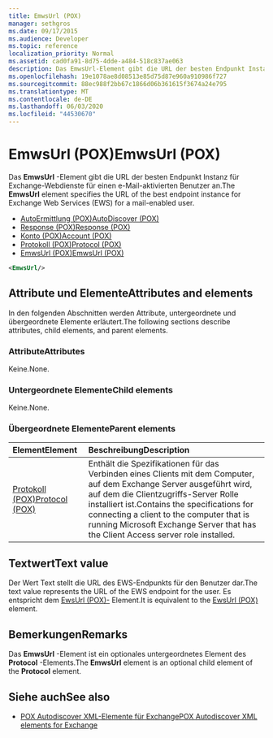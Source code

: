 ```yaml
---
title: EmwsUrl (POX)
manager: sethgros
ms.date: 09/17/2015
ms.audience: Developer
ms.topic: reference
localization_priority: Normal
ms.assetid: cad0fa91-8d75-4dde-a484-518c837ae063
description: Das EmwsUrl-Element gibt die URL der besten Endpunkt Instanz für Exchange-Webdienste für einen e-Mail-aktivierten Benutzer an.
ms.openlocfilehash: 19e1078ae8d08513e85d75d87e960a910986f727
ms.sourcegitcommit: 88ec988f2bb67c1866d06b361615f3674a24e795
ms.translationtype: MT
ms.contentlocale: de-DE
ms.lasthandoff: 06/03/2020
ms.locfileid: "44530670"
---
```

# <a name="emwsurl-pox"></a><span data-ttu-id="12908-103">EmwsUrl (POX)</span><span class="sxs-lookup"><span data-stu-id="12908-103">EmwsUrl (POX)</span></span>

<span data-ttu-id="12908-104">Das **EmwsUrl** -Element gibt die URL der besten Endpunkt Instanz für Exchange-Webdienste für einen e-Mail-aktivierten Benutzer an.</span><span class="sxs-lookup"><span data-stu-id="12908-104">The **EmwsUrl** element specifies the URL of the best endpoint instance for Exchange Web Services (EWS) for a mail-enabled user.</span></span> 
  
- [<span data-ttu-id="12908-105">AutoErmittlung (POX)</span><span class="sxs-lookup"><span data-stu-id="12908-105">AutoDiscover (POX)</span></span>](autodiscover-pox.md) 
- [<span data-ttu-id="12908-106">Response (POX)</span><span class="sxs-lookup"><span data-stu-id="12908-106">Response (POX)</span></span>](response-pox.md) 
- [<span data-ttu-id="12908-107">Konto (POX)</span><span class="sxs-lookup"><span data-stu-id="12908-107">Account (POX)</span></span>](account-pox.md) 
- [<span data-ttu-id="12908-108">Protokoll (POX)</span><span class="sxs-lookup"><span data-stu-id="12908-108">Protocol (POX)</span></span>](protocol-pox.md) 
- [<span data-ttu-id="12908-109">EmwsUrl (POX)</span><span class="sxs-lookup"><span data-stu-id="12908-109">EmwsUrl (POX)</span></span>](emwsurl-pox.md)
  
```XML
<EmwsUrl/>
```

## <a name="attributes-and-elements"></a><span data-ttu-id="12908-110">Attribute und Elemente</span><span class="sxs-lookup"><span data-stu-id="12908-110">Attributes and elements</span></span>

<span data-ttu-id="12908-111">In den folgenden Abschnitten werden Attribute, untergeordnete und übergeordnete Elemente erläutert.</span><span class="sxs-lookup"><span data-stu-id="12908-111">The following sections describe attributes, child elements, and parent elements.</span></span>
  
### <a name="attributes"></a><span data-ttu-id="12908-112">Attribute</span><span class="sxs-lookup"><span data-stu-id="12908-112">Attributes</span></span>

<span data-ttu-id="12908-113">Keine.</span><span class="sxs-lookup"><span data-stu-id="12908-113">None.</span></span>
  
### <a name="child-elements"></a><span data-ttu-id="12908-114">Untergeordnete Elemente</span><span class="sxs-lookup"><span data-stu-id="12908-114">Child elements</span></span>

<span data-ttu-id="12908-115">Keine.</span><span class="sxs-lookup"><span data-stu-id="12908-115">None.</span></span>
  
### <a name="parent-elements"></a><span data-ttu-id="12908-116">Übergeordnete Elemente</span><span class="sxs-lookup"><span data-stu-id="12908-116">Parent elements</span></span>

|<span data-ttu-id="12908-117">**Element**</span><span class="sxs-lookup"><span data-stu-id="12908-117">**Element**</span></span>|<span data-ttu-id="12908-118">**Beschreibung**</span><span class="sxs-lookup"><span data-stu-id="12908-118">**Description**</span></span>|
|:-----|:-----|
|[<span data-ttu-id="12908-119">Protokoll (POX)</span><span class="sxs-lookup"><span data-stu-id="12908-119">Protocol (POX)</span></span>](protocol-pox.md) <br/> |<span data-ttu-id="12908-120">Enthält die Spezifikationen für das Verbinden eines Clients mit dem Computer, auf dem Exchange Server ausgeführt wird, auf dem die Clientzugriffs-Server Rolle installiert ist.</span><span class="sxs-lookup"><span data-stu-id="12908-120">Contains the specifications for connecting a client to the computer that is running Microsoft Exchange Server that has the Client Access server role installed.</span></span>  <br/> |
   
## <a name="text-value"></a><span data-ttu-id="12908-121">Textwert</span><span class="sxs-lookup"><span data-stu-id="12908-121">Text value</span></span>

<span data-ttu-id="12908-122">Der Wert Text stellt die URL des EWS-Endpunkts für den Benutzer dar.</span><span class="sxs-lookup"><span data-stu-id="12908-122">The text value represents the URL of the EWS endpoint for the user.</span></span> <span data-ttu-id="12908-123">Es entspricht dem [EwsUrl (POX)-](ewsurl-pox.md) Element.</span><span class="sxs-lookup"><span data-stu-id="12908-123">It is equivalent to the [EwsUrl (POX)](ewsurl-pox.md) element.</span></span> 
  
## <a name="remarks"></a><span data-ttu-id="12908-124">Bemerkungen</span><span class="sxs-lookup"><span data-stu-id="12908-124">Remarks</span></span>

<span data-ttu-id="12908-125">Das **EmwsUrl** -Element ist ein optionales untergeordnetes Element des **Protocol** -Elements.</span><span class="sxs-lookup"><span data-stu-id="12908-125">The **EmwsUrl** element is an optional child element of the **Protocol** element.</span></span> 
  
## <a name="see-also"></a><span data-ttu-id="12908-126">Siehe auch</span><span class="sxs-lookup"><span data-stu-id="12908-126">See also</span></span>

- [<span data-ttu-id="12908-127">POX Autodiscover XML-Elemente für Exchange</span><span class="sxs-lookup"><span data-stu-id="12908-127">POX Autodiscover XML elements for Exchange</span></span>](pox-autodiscover-xml-elements-for-exchange.md)

